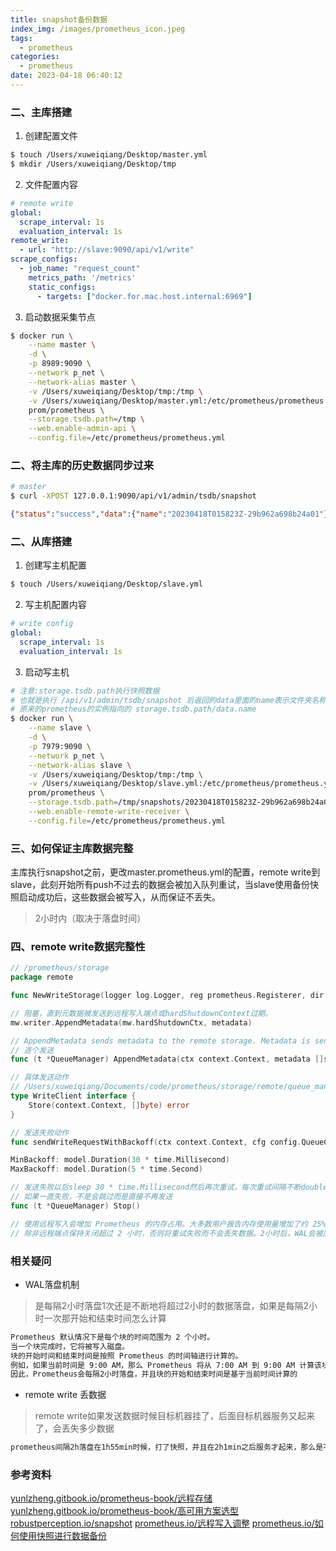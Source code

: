 ```yaml
---
title: snapshot备份数据
index_img: /images/prometheus_icon.jpeg
tags:
  - prometheus
categories:
  - prometheus
date: 2023-04-18 06:40:12
---
```


### 二、主库搭建

1. 创建配置文件

``` bash
$ touch /Users/xuweiqiang/Desktop/master.yml
$ mkdir /Users/xuweiqiang/Desktop/tmp
```

2. 文件配置内容

``` yml
# remote write
global:
  scrape_interval: 1s
  evaluation_interval: 1s
remote_write:
  - url: "http://slave:9090/api/v1/write"
scrape_configs:
  - job_name: "request_count"
    metrics_path: '/metrics'
    static_configs:
      - targets: ["docker.for.mac.host.internal:6969"]
```

3. 启动数据采集节点

``` bash
$ docker run \
    --name master \
    -d \
    -p 8989:9090 \
    --network p_net \
    --network-alias master \
    -v /Users/xuweiqiang/Desktop/tmp:/tmp \
    -v /Users/xuweiqiang/Desktop/master.yml:/etc/prometheus/prometheus.yml \
    prom/prometheus \
    --storage.tsdb.path=/tmp \
    --web.enable-admin-api \
    --config.file=/etc/prometheus/prometheus.yml
```

### 二、将主库的历史数据同步过来

``` bash
# master
$ curl -XPOST 127.0.0.1:9090/api/v1/admin/tsdb/snapshot
```

``` json
{"status":"success","data":{"name":"20230418T015823Z-29b962a698b24a01"}}
```

### 二、从库搭建

1. 创建写主机配置

``` bash
$ touch /Users/xuweiqiang/Desktop/slave.yml
```

2. 写主机配置内容

``` yml
# write config
global:
  scrape_interval: 1s
  evaluation_interval: 1s
```

3. 启动写主机

``` bash
# 注意:storage.tsdb.path执行快照数据
# 也就是执行 /api/v1/admin/tsdb/snapshot 后返回的data里面的name表示文件夹名称 
# 原来的prometheus的实例指向的 storage.tsdb.path/data.name
$ docker run \
    --name slave \
    -d \
    -p 7979:9090 \
    --network p_net \
    --network-alias slave \
    -v /Users/xuweiqiang/Desktop/tmp:/tmp \
    -v /Users/xuweiqiang/Desktop/slave.yml:/etc/prometheus/prometheus.yml \
    prom/prometheus \
    --storage.tsdb.path=/tmp/snapshots/20230418T015823Z-29b962a698b24a01 \
    --web.enable-remote-write-receiver \
    --config.file=/etc/prometheus/prometheus.yml
```

### 三、如何保证主库数据完整

主库执行snapshot之前，更改master.prometheus.yml的配置，remote write到slave，此刻开始所有push不过去的数据会被加入队列重试，当slave使用备份快照启动成功后，这些数据会被写入，从而保证不丢失。

> 2小时内（取决于落盘时间）


### 四、remote write数据完整性

``` go
// /prometheus/storage
package remote

func NewWriteStorage(logger log.Logger, reg prometheus.Registerer, dir string, flushDeadline time.Duration, sm ReadyScrapeManager) *WriteStorage

// 阻塞，直到元数据被发送到远程写入端点或hardShutdownContext过期。
mw.writer.AppendMetadata(mw.hardShutdownCtx, metadata)

// AppendMetadata sends metadata to the remote storage. Metadata is sent in batches, but is not parallelized.
// 逐个发送
func (t *QueueManager) AppendMetadata(ctx context.Context, metadata []scrape.MetricMetadata)

// 具体发送动作
// /Users/xuweiqiang/Documents/code/prometheus/storage/remote/queue_manager.go
type WriteClient interface {
    Store(context.Context, []byte) error
}

// 发送失败动作
func sendWriteRequestWithBackoff(ctx context.Context, cfg config.QueueConfig, l log.Logger, attempt func(int) error, onRetry func()) error

MinBackoff: model.Duration(30 * time.Millisecond)
MaxBackoff: model.Duration(5 * time.Second)

// 发送失败以后sleep 30 * time.Millisecond然后再次重试，每次重试间隔不断double，直至最大5s，
// 如果一直失败，不是会跳过而是直接不再发送
func (t *QueueManager) Stop()

// 使用远程写入会增加 Prometheus 的内存占用。大多数用户报告内存使用量增加了约 25%，但该数字取决于数据的形状
// 除非远程端点保持关闭超过 2 小时，否则将重试失败而不会丢失数据。2小时后，WAL会被压缩，没有发送的数据会丢失
```

### 相关疑问

- WAL落盘机制

> 是每隔2小时落盘1次还是不断地将超过2小时的数据落盘，如果是每隔2小时一次那开始和结束时间怎么计算

``` txt
Prometheus 默认情况下是每个块的时间范围为 2 个小时。
当一个块完成时，它将被写入磁盘。
块的开始时间和结束时间是按照 Prometheus 的时间轴进行计算的。
例如，如果当前时间是 9:00 AM，那么 Prometheus 将从 7:00 AM 到 9:00 AM 计算该块的开始和结束时间。
因此，Prometheus会每隔2小时落盘，并且块的开始和结束时间是基于当前时间计算的
```
- remote write 丢数据

> remote write如果发送数据时候目标机器挂了，后面目标机器服务又起来了，会丢失多少数据

``` txt 
prometheus间隔2h落盘在1h55min时候，打了快照，并且在2h1min之后服务才起来，那么是不是意味着这5min的数据丢失了
```

### 参考资料

[yunlzheng.gitbook.io/prometheus-book/远程存储](https://yunlzheng.gitbook.io/prometheus-book/part-ii-prometheus-jin-jie/readmd/prometheus-remote-storage)
[yunlzheng.gitbook.io/prometheus-book/高可用方案选型](https://yunlzheng.gitbook.io/prometheus-book/part-ii-prometheus-jin-jie/readmd/prometheus-and-high-availability)
[robustperception.io/snapshot](https://www.robustperception.io/taking-snapshots-of-prometheus-data/)
[prometheus.io/远程写入调整](https://prometheus.io/docs/practices/remote_write/#remote-write-tuning)
[prometheus.io/如何使用快照进行数据备份](https://prometheus.io/docs/prometheus/latest/querying/api/#snapshot)